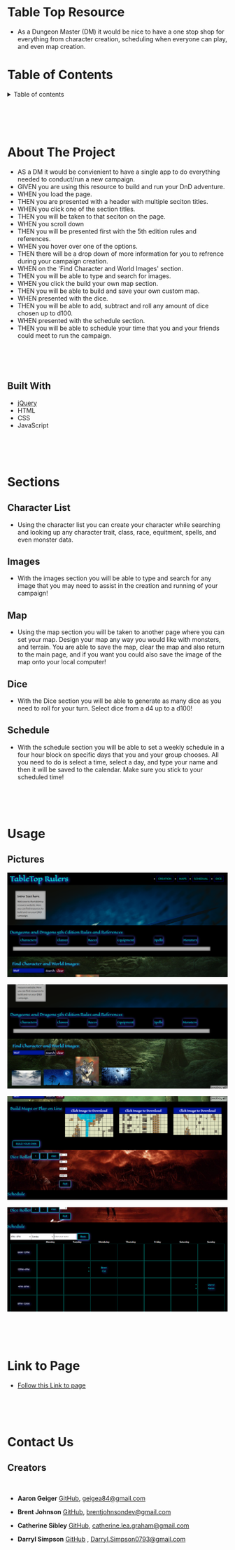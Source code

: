 # Table Top Resource

* As a Dungeon Master (DM) it would be nice to have a one stop shop for everything from character creation, scheduling when everyone can play, and even map creation.

# Table of Contents

<details>
<summary> Table of contents</summary>

 * [About the Project](#About-The-Project)
    * [Built With](#built-with)
* [Sections](#sections)
    * [Character List](#Character-list)
    * [Images](#images)
    * [Map](#map)
    * [Dice](#dice)
    * [Schedule](#schedule)

* [Usage](#usage)
    * [Pictures](#pictures)

* [Link to Page](#link-to-page)

* [Contact](#contact-us)
    * [Creators](#creators)

</details>


</br>
</br>
</br>
</br>




# About The Project

* AS a DM it would be convienient to have a single app to do everything needed to conduct/run a new campaign.
* GIVEN you are using this resource to build and run your DnD adventure.
* WHEN you load the page.
* THEN you are presented with a header with multiple seciton titles.
* WHEN you click one of the section titles.
* THEN you will be taken to that seciton on the page.
* WHEN you scroll down
* THEN you will be presented first with the 5th edition rules and references. 
* WHEN you hover over one of the options.
* THEN there will be a drop down of more information for you to refrence during your campaign creation.
* WHEN on the 'Find Character and World Images' section.
* THEN you will be able to type and search for images.
* WHEN you click the build your own map section.
* THEN you will be able to build and save your own custom map.
* WHEN presented with the dice. 
* THEN you will be able to add, subtract and roll any amount of dice chosen up to d100.
* WHEN presented with the schedule section.
* THEN you will be able to schedule your time that you and your friends could meet to run the campaign.

</br>
</br>
</br>

## Built With
 * [jQuery](https://jquery.com/)
 * HTML
 * CSS 
 * JavaScript

</br>
</br>
</br>

# Sections

## Character List
* Using the character list you can create your character while searching and looking up any character trait, class, race, equitment, spells, and even monster data.

## Images
* With the images section you will be able to type and search for any image that you may need to assist in the creation and running of your campaign!

## Map
* Using the map section you will be taken to another page where you can set your map. Design your map any way you would like with monsters, and terrain. You are able to save the map, clear the map and also return to the main page, and if you want you could also save the image of the map onto your local computer!

## Dice
* With the Dice section you will be able to generate as many dice as you need to roll for your turn. Select dice from a d4 up to a d100!

## Schedule

* With the schedule section you will be able to set a weekly schedule in a four hour block on specific days that you and your group chooses. All you need to do is select a time, select a day, and type your name and then it will be saved to the calendar. Make sure you stick to your scheduled time!

</br>
</br>
</br>

# Usage

## Pictures

![ScreenShot1of4](assets/images/image00.png)

![ScreenShot2of4](assets/images/image01.png)

![ScreenShot3of4](assets/images/image02.png)

![ScreenShot4of4](assets/images/image03.png)

</br>
</br>
</br>

# Link to Page

* [Follow this Link to page](https://cgsdesign.github.io/table-top-resource/index.html)

</br>
</br>
</br>

# Contact Us

## Creators
</br>

* **Aaron Geiger** [GitHub](https://github.com/geigea84), [geigea84@gmail.com](mailto:geigea84@gmail.com)

* **Brent Johnson** [GitHub](https://github.com/uberbrent), [brentjohnsondev@gmail.com](mailto:brentjohnsondev@gmail.com)

* **Catherine Sibley** [GitHub](https://github.com/cgsdesign), [catherine.lea.graham@gmail.com](mailto:catherine.lea.graham@gmail.com)

* **Darryl Simpson** [GitHub](https://github.com/DarrylSimpson) , [Darryl.Simpson0793@gmail.com](mailto:Darryl.Simpson0793@gmail.com)

